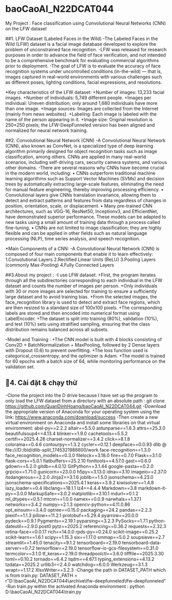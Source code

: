 # baoCaoAI_N22DCAT044

My Project : Face classification using Convolutional Neural Networks (CNN) on the LFW dataset

##1. LFW Dataset (Labeled Faces in the Wild)
-The Labeled Faces in the Wild (LFW) dataset is a facial image database developed to explore the problem of unconstrained face recognition.
-LFW was released for research purposes in order to advance the field of face verification, and not intended to be a comprehensive benchmark for evaluating commercial algorithms prior to deployment.
-The goal of LFW is to evaluate the accuracy of face recognition systems under uncontrolled conditions (in-the-wild) — that is, images captured in real-world environments with various challenges such as different poses, lighting conditions, facial expressions, and resolutions.

*Key characteristics of the LFW dataset:
+Number of images: 13,233 facial images.
+Number of individuals: 5,749 different people.
+Images per individual: Uneven distribution; only around 1,680 individuals have more than one image.
+Image sources: Images are collected from the Internet (mainly from news websites).
+Labeling: Each image is labeled with the name of the person appearing in it.
+Image size: Original resolution is 250×250 pixels; the LFW-DeepFunneled version has been aligned and normalized for neural network training.


##2. Convolutional Neural Network (CNN)
-A Convolutional Neural Network (CNN), also known as ConvNet, is a specialized type of deep learning algorithm primarily designed for object recognition tasks such as image classification, among others. CNNs are applied in many real-world scenarios, including self-driving cars, security camera systems, and various other domains.
-There are several reasons why CNNs have become crucial in the modern world, including:
• CNNs outperform traditional machine learning algorithms such as Support Vector Machines (SVMs) and decision trees by automatically extracting large-scale features, eliminating the need for manual feature engineering, thereby improving processing efficiency.
• Convolutional layers give CNNs translation invariance, allowing them to detect and extract patterns and features from data regardless of changes in position, orientation, scale, or displacement.
• Many pre-trained CNN architectures, such as VGG-16, ResNet50, Inceptionv3, and EfficientNet, have demonstrated superior performance. These models can be adapted to new tasks using a small amount of training data through a process called fine-tuning.
• CNNs are not limited to image classification; they are highly flexible and can be applied in other fields such as natural language processing (NLP), time series analysis, and speech recognition.

*Main Components of a CNN:
-A Convolutional Neural Network (CNN) is composed of four main components that enable it to learn effectively:
1.Convolutional Layers
2.Rectified Linear Units (ReLU)
3.Pooling Layers (commonly Max-Pooling)
4.Fully Connected Layers

##3.About my project :
-I use LFW dataset:
+First, the program iterates through all the subdirectories corresponding to each individual in the LFW dataset and counts the number of images per person.
+Only individuals with 30 or more images are selected for training to ensure a sufficiently large dataset and to avoid training bias.
+From the selected images, the face_recognition library is used to detect and extract face regions, which are then resized to a standard size of 100x100 pixels.
+The corresponding labels are stored and then encoded into numerical format using LabelEncoder.
+The dataset is split into training (80%), validation (10%), and test (10%) sets using stratified sampling, ensuring that the class distribution remains balanced across all subsets.

-Model and Training :
+The CNN model is built with 4 blocks consisting of Conv2D + BatchNormalization + MaxPooling, followed by 2 Dense layers with Dropout (0.6) to prevent overfitting.
+The loss function used is categorical_crossentropy, and the optimizer is Adam.
+The model is trained for 60 epochs with a batch size of 64, while monitoring performance on the validation set.

## 🚀4. Cài đặt & chạy thử
-Clone the project into the D drive because I have set up the program to only load the LFW dataset from a directory with an absolute path :
git clone https://github.com/QuanDinhHoang/baoCaoAI_N22DCAT044.git
-Download the appropriate version of Anaconda for your operating system using the link: https://www.anaconda.com/download/success
-Then create a new virtual environment on Anaconda and install some libraries on that virtual environment:
absl-py==2.2.2
altair==5.5.0
astunparse==1.6.3
attrs==25.3.0
beautifulsoup4==4.13.4
blinker==1.9.0
cachetools==5.5.2
certifi==2025.4.26
charset-normalizer==3.4.2
click==8.1.8
colorama==0.4.6
contourpy==1.3.2
cycler==0.12.1
deepface==0.0.93
dlib @ file:///D:/bld/dlib-split_1745321986600/work
face-recognition==1.3.0
face_recognition_models==0.3.0
filelock==3.18.0
fire==0.7.0
Flask==3.1.0
flask-cors==5.0.1
flatbuffers==25.2.10
fonttools==4.57.0
gast==0.6.0
gdown==5.2.0
gitdb==4.0.12
GitPython==3.1.44
google-pasta==0.2.0
grpcio==1.71.0
gunicorn==23.0.0
h5py==3.13.0
idna==3.10
imageio==2.37.0
itsdangerous==2.2.0
Jinja2==3.1.6
joblib==1.5.0
jsonschema==4.23.0
jsonschema-specifications==2025.4.1
keras==3.9.2
kiwisolver==1.4.8
lazy_loader==0.4
libclang==18.1.1
lz4==4.4.4
Markdown==3.8
markdown-it-py==3.0.0
MarkupSafe==3.0.2
matplotlib==3.10.1
mdurl==0.1.2
ml_dtypes==0.5.1
mtcnn==1.0.0
namex==0.0.9
narwhals==1.37.1
networkx==3.4.2
numpy==2.1.3
opencv-python==4.11.0.86
opt_einsum==3.4.0
optree==0.15.0
packaging==24.2
pandas==2.2.3
piexif==1.1.3
pillow==11.2.1
protobuf==5.29.4
pyarrow==20.0.0
pydeck==0.9.1
Pygments==2.19.1
pyparsing==3.2.3
PySocks==1.7.1
python-dateutil==2.9.0.post0
pytz==2025.2
referencing==0.36.2
requests==2.32.3
retina-face==0.0.17
rich==14.0.0
rpds-py==0.24.0
scikit-image==0.25.2
scikit-learn==1.6.1
scipy==1.15.3
six==1.17.0
smmap==5.0.2
soupsieve==2.7
streamlit==1.45.0
tenacity==9.1.2
tensorboard==2.19.0
tensorboard-data-server==0.7.2
tensorflow==2.19.0
tensorflow-io-gcs-filesystem==0.31.0
termcolor==3.1.0
tf_keras==2.19.0
threadpoolctl==3.6.0
tifffile==2025.3.30
toml==0.10.2
tornado==6.4.2
tqdm==4.67.1
typing_extensions==4.13.2
tzdata==2025.2
urllib3==2.4.0
watchdog==6.0.0
Werkzeug==3.1.3
wrapt==1.17.2
XlsxWriter==3.2.3
-Change the path in DATASET_PATH which is from train.py:
DATASET_PATH = r"D:\baoCaoAI_N22DCAT044\archive\lfw-deepfunneled\lfw-deepfunneled"
-Run train.py within the activated Anaconda environment :
python D:\baoCaoAI_N22DCAT044\train.py

